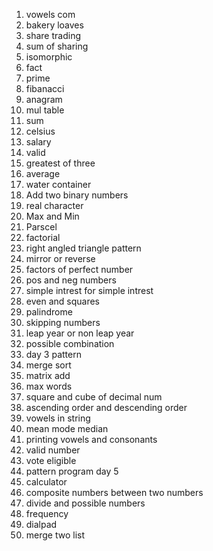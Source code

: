1. vowels com
2. bakery loaves
3. share trading
4. sum of sharing
5. isomorphic
6. fact
7. prime
8. fibanacci 
9. anagram
0. mul table
11. sum
12. celsius
13. salary
14. valid
15. greatest of three
16. average
17. water container
18. Add two binary numbers
19. real character
20. Max and Min
21. Parscel
22. factorial
23. right angled triangle pattern
24. mirror or reverse
25. factors of perfect number
26. pos and neg numbers
27. simple intrest for simple intrest
28. even and squares
29. palindrome
30. skipping numbers
31. leap year or non leap year
32. possible combination
33. day 3 pattern
34. merge sort
35. matrix add
36. max words
37. square and cube of decimal num
38. ascending order and descending order
39. vowels in string
40. mean mode median
41. printing vowels and consonants
42. valid number
43. vote eligible
44. pattern program day 5
45. calculator
46. composite numbers between two numbers
47. divide and possible numbers
48. frequency
49. dialpad
50. merge two list
